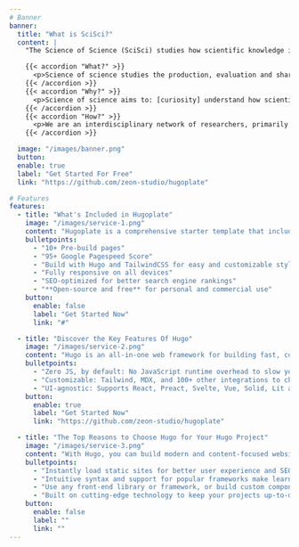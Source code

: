 ```yaml
---
# Banner
banner:
  title: "What is SciSci?"
  content: | 
    "The Science of Science (SciSci) studies how scientific knowledge is created, shared, and advanced using data-driven insights."

    {{< accordion "What?" >}}
      <p>Science of science studies the production, evaluation and sharing of knowledge in a scientific context. Its scope ranges from micro (researcher) through meseo (institution) to macro (system) levels. Studying science in this way can also look outwards to its relations with society and policy. Science itself is complex and multifaceted, so it is studied by numerous fields and from several points of view.</p>
    {{< /accordion >}}
    {{< accordion "Why?" >}}
      <p>Science of science aims to: [curiosity] understand how scientific knowledge is produced. [policy oriented] inform paths to improve the production of scientific knowledge. [society oriented] attend the needs for scientific knowledge from society (science itself, industry, government and the general public).</p>
    {{< /accordion >}}
    {{< accordion "How?" >}}
      <p>We are an interdisciplinary network of researchers, primarily active in Europe. We are an open community---a way to connect with diverse interested parties---rather than xxxdisciplinexxx.</p>
    {{< /accordion >}}

  image: "/images/banner.png"
  button:
  enable: true
  label: "Get Started For Free"
  link: "https://github.com/zeon-studio/hugoplate"

# Features
features:
  - title: "What's Included in Hugoplate"
    image: "/images/service-1.png"
    content: "Hugoplate is a comprehensive starter template that includes everything you need to get started with your Hugo project. What's Included in Hugoplate"
    bulletpoints:
      - "10+ Pre-build pages"
      - "95+ Google Pagespeed Score"
      - "Build with Hugo and TailwindCSS for easy and customizable styling"
      - "Fully responsive on all devices"
      - "SEO-optimized for better search engine rankings"
      - "**Open-source and free** for personal and commercial use"
    button:
      enable: false
      label: "Get Started Now"
      link: "#"

  - title: "Discover the Key Features Of Hugo"
    image: "/images/service-2.png"
    content: "Hugo is an all-in-one web framework for building fast, content-focused websites. It offers a range of exciting features for developers and website creators. Some of the key features are:"
    bulletpoints:
      - "Zero JS, by default: No JavaScript runtime overhead to slow you down."
      - "Customizable: Tailwind, MDX, and 100+ other integrations to choose from."
      - "UI-agnostic: Supports React, Preact, Svelte, Vue, Solid, Lit and more."
    button:
      enable: true
      label: "Get Started Now"
      link: "https://github.com/zeon-studio/hugoplate"

  - title: "The Top Reasons to Choose Hugo for Your Hugo Project"
    image: "/images/service-3.png"
    content: "With Hugo, you can build modern and content-focused websites without sacrificing performance or ease of use."
    bulletpoints:
      - "Instantly load static sites for better user experience and SEO."
      - "Intuitive syntax and support for popular frameworks make learning and using Hugo a breeze."
      - "Use any front-end library or framework, or build custom components, for any project size."
      - "Built on cutting-edge technology to keep your projects up-to-date with the latest web standards."
    button:
      enable: false
      label: ""
      link: ""
---
```

